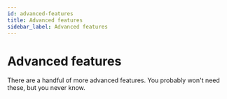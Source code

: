 ```yaml
---
id: advanced-features
title: Advanced features
sidebar_label: Advanced features
---
```


# Advanced features

There are a handful of more advanced features. You probably won't need these, but you never know.
